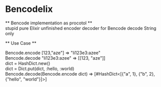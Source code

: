 # Bencodelix

** Bencode  implementation as procotol **  
stupid pure Elixir unfinished encoder decoder for Bencode
decode String only

** Use Case **

  Bencode.encode [123,"aze"] => "li123e3:azee"  
  Bencode.decode "li123e3:azee" => [[123, "aze"]]  
  dict = HashDict.new()    
  dict = Dict.put(dict, :hello, :world)  
  Bencode.decode(Bencode.encode dict) => [#HashDict<[{"a", 1}, {"b", 2}, {"hello", "world"}]>]  
